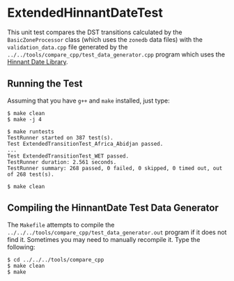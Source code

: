 # ExtendedHinnantDateTest

This unit test compares the DST transitions calculated by the
`BasicZoneProcessor` class (which uses the `zonedb` data files) with the
`validation_data.cpp` file generated by the
`../../tools/compare_cpp/test_data_generator.cpp` program which uses the
[Hinnant Date Library](https://github.com/HowardHinnant/date).

## Running the Test

Assuming that you have `g++` and `make` installed, just type:
```
$ make clean
$ make -j 4

$ make runtests
TestRunner started on 387 test(s).
Test ExtendedTransitionTest_Africa_Abidjan passed.
...
Test ExtendedTransitionTest_WET passed.
TestRunner duration: 2.561 seconds.
TestRunner summary: 268 passed, 0 failed, 0 skipped, 0 timed out, out of 268 test(s).

$ make clean
```

## Compiling the HinnantDate Test Data Generator

The `Makefile` attempts to compile the
`../../../tools/compare_cpp/test_data_generator.out` program if it does not find
it. Sometimes you may need to manually recompile it. Type the following:

```
$ cd ../../../tools/compare_cpp
$ make clean
$ make
```
